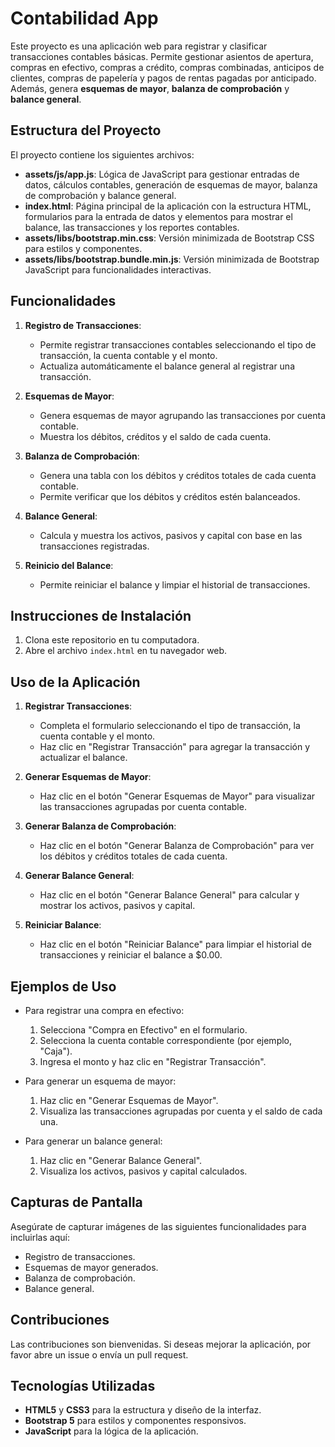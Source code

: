 # Contabilidad App

Este proyecto es una aplicación web para registrar y clasificar transacciones contables básicas. Permite gestionar asientos de apertura, compras en efectivo, compras a crédito, compras combinadas, anticipos de clientes, compras de papelería y pagos de rentas pagadas por anticipado. Además, genera **esquemas de mayor**, **balanza de comprobación** y **balance general**.

## Estructura del Proyecto

El proyecto contiene los siguientes archivos:

- **assets/js/app.js**: Lógica de JavaScript para gestionar entradas de datos, cálculos contables, generación de esquemas de mayor, balanza de comprobación y balance general.
- **index.html**: Página principal de la aplicación con la estructura HTML, formularios para la entrada de datos y elementos para mostrar el balance, las transacciones y los reportes contables.
- **assets/libs/bootstrap.min.css**: Versión minimizada de Bootstrap CSS para estilos y componentes.
- **assets/libs/bootstrap.bundle.min.js**: Versión minimizada de Bootstrap JavaScript para funcionalidades interactivas.

## Funcionalidades

1. **Registro de Transacciones**:
   - Permite registrar transacciones contables seleccionando el tipo de transacción, la cuenta contable y el monto.
   - Actualiza automáticamente el balance general al registrar una transacción.

2. **Esquemas de Mayor**:
   - Genera esquemas de mayor agrupando las transacciones por cuenta contable.
   - Muestra los débitos, créditos y el saldo de cada cuenta.

3. **Balanza de Comprobación**:
   - Genera una tabla con los débitos y créditos totales de cada cuenta contable.
   - Permite verificar que los débitos y créditos estén balanceados.

4. **Balance General**:
   - Calcula y muestra los activos, pasivos y capital con base en las transacciones registradas.

5. **Reinicio del Balance**:
   - Permite reiniciar el balance y limpiar el historial de transacciones.

## Instrucciones de Instalación

1. Clona este repositorio en tu computadora.
2. Abre el archivo `index.html` en tu navegador web.

## Uso de la Aplicación

1. **Registrar Transacciones**:
   - Completa el formulario seleccionando el tipo de transacción, la cuenta contable y el monto.
   - Haz clic en "Registrar Transacción" para agregar la transacción y actualizar el balance.

2. **Generar Esquemas de Mayor**:
   - Haz clic en el botón "Generar Esquemas de Mayor" para visualizar las transacciones agrupadas por cuenta contable.

3. **Generar Balanza de Comprobación**:
   - Haz clic en el botón "Generar Balanza de Comprobación" para ver los débitos y créditos totales de cada cuenta.

4. **Generar Balance General**:
   - Haz clic en el botón "Generar Balance General" para calcular y mostrar los activos, pasivos y capital.

5. **Reiniciar Balance**:
   - Haz clic en el botón "Reiniciar Balance" para limpiar el historial de transacciones y reiniciar el balance a $0.00.

## Ejemplos de Uso

- Para registrar una compra en efectivo:
  1. Selecciona "Compra en Efectivo" en el formulario.
  2. Selecciona la cuenta contable correspondiente (por ejemplo, "Caja").
  3. Ingresa el monto y haz clic en "Registrar Transacción".

- Para generar un esquema de mayor:
  1. Haz clic en "Generar Esquemas de Mayor".
  2. Visualiza las transacciones agrupadas por cuenta y el saldo de cada una.

- Para generar un balance general:
  1. Haz clic en "Generar Balance General".
  2. Visualiza los activos, pasivos y capital calculados.

## Capturas de Pantalla

Asegúrate de capturar imágenes de las siguientes funcionalidades para incluirlas aquí:
- Registro de transacciones.
- Esquemas de mayor generados.
- Balanza de comprobación.
- Balance general.

## Contribuciones

Las contribuciones son bienvenidas. Si deseas mejorar la aplicación, por favor abre un issue o envía un pull request.

## Tecnologías Utilizadas

- **HTML5** y **CSS3** para la estructura y diseño de la interfaz.
- **Bootstrap 5** para estilos y componentes responsivos.
- **JavaScript** para la lógica de la aplicación.